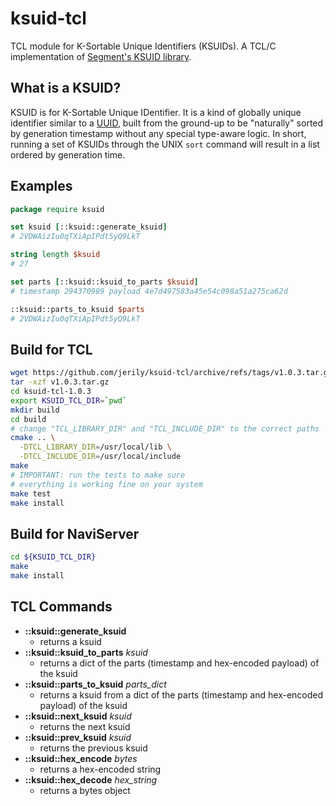 # ksuid-tcl

TCL module for K-Sortable Unique Identifiers (KSUIDs).
A TCL/C implementation of [Segment's KSUID library](https://github.com/segmentio/ksuid).

## What is a KSUID?

KSUID is for K-Sortable Unique IDentifier.
It is a kind of globally unique identifier similar to a 
[UUID](https://en.wikipedia.org/wiki/Universally_unique_identifier),
built from the ground-up to be "naturally" sorted by generation
timestamp without any special type-aware logic.
In short, running a set of KSUIDs through the UNIX `sort`
command will result in a list ordered by generation time.

## Examples

```tcl
package require ksuid

set ksuid [::ksuid::generate_ksuid]
# 2VDWAizIu0qTXiApIPdt5yQ9LkT

string length $ksuid
# 27

set parts [::ksuid::ksuid_to_parts $ksuid]
# timestamp 294370989 payload 4e7d497583a45e54c098a51a275ca62d

::ksuid::parts_to_ksuid $parts
# 2VDWAizIu0qTXiApIPdt5yQ9LkT
```

## Build for TCL
    
```bash
wget https://github.com/jerily/ksuid-tcl/archive/refs/tags/v1.0.3.tar.gz
tar -xzf v1.0.3.tar.gz
cd ksuid-tcl-1.0.3
export KSUID_TCL_DIR=`pwd`
mkdir build
cd build
# change "TCL_LIBRARY_DIR" and "TCL_INCLUDE_DIR" to the correct paths
cmake .. \
  -DTCL_LIBRARY_DIR=/usr/local/lib \
  -DTCL_INCLUDE_DIR=/usr/local/include
make
# IMPORTANT: run the tests to make sure
# everything is working fine on your system
make test
make install
```

## Build for NaviServer

```bash
cd ${KSUID_TCL_DIR}
make
make install
```


## TCL Commands

* **::ksuid::generate_ksuid**
  - returns a ksuid
* **::ksuid::ksuid_to_parts** *ksuid*
  - returns a dict of the parts (timestamp and hex-encoded payload) of the ksuid
* **::ksuid::parts_to_ksuid** *parts_dict*
  - returns a ksuid from a dict of the parts (timestamp and hex-encoded payload) of the ksuid
* **::ksuid::next_ksuid** *ksuid*
  - returns the next ksuid
* **::ksuid::prev_ksuid** *ksuid*
  - returns the previous ksuid
* **::ksuid::hex_encode** *bytes*
  - returns a hex-encoded string
* **::ksuid::hex_decode** *hex_string*
  - returns a bytes object